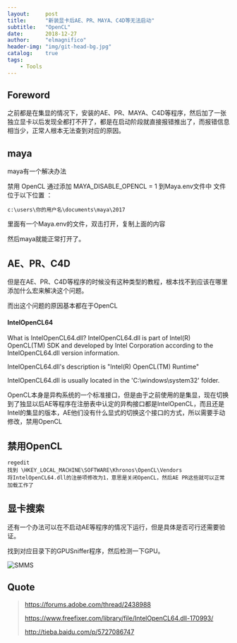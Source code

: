 ```yaml
---
layout:     post
title:      "新装显卡后AE、PR、MAYA、C4D等无法启动"
subtitle:   "OpenCL"
date:       2018-12-27
author:     "elmagnifico"
header-img: "img/git-head-bg.jpg"
catalog:    true
tags:
    - Tools
---
```


## Foreword

之前都是在集显的情况下，安装的AE、PR、MAYA、C4D等程序，然后加了一张独立显卡以后发现全都打不开了，都是在启动阶段就直接报错推出了，而报错信息相当少，正常人根本无法查到对应的原因。

## maya

maya有一个解决办法

禁用 OpenCL 通过添加 MAYA_DISABLE_OPENCL = 1 到Maya.env文件中
文件位于以下位置 ：

    c:\users\你的用户名\documents\maya\2017

里面有一个Maya.env的文件，双击打开，复制上面的内容

然后maya就能正常打开了。

## AE、PR、C4D

但是在AE、PR、C4D等程序的时候没有这种类型的教程，根本找不到应该在哪里添加什么宏来解决这个问题。

而出这个问题的原因基本都在于OpenCL

#### IntelOpenCL64

What is IntelOpenCL64.dll?
IntelOpenCL64.dll is part of Intel(R) OpenCL(TM) SDK and developed by Intel Corporation according to the IntelOpenCL64.dll version information.

IntelOpenCL64.dll's description is "Intel(R) OpenCL(TM) Runtime"

IntelOpenCL64.dll is usually located in the 'C:\windows\system32\' folder.

OpenCL本身是异构系统的一个标准接口，但是由于之前使用的是集显，现在切换到了独显以后AE等程序在注册表中认定的异构接口都是IntelOpenCL，而且还是Intel的集显的版本，AE他们没有什么显式的切换这个接口的方式，所以需要手动修改，禁用OpenCL

## 禁用OpenCL

    regedit
    找到 \HKEY_LOCAL_MACHINE\SOFTWARE\Khronos\OpenCL\Vendors
    将IntelOpenCL64.dll的注册项修改为1，意思是关闭OpenCL，然后AE PR这些就可以正常加载工作了

## 显卡搜索

还有一个办法可以在不启动AE等程序的情况下运行，但是具体是否可行还需要验证。

找到对应目录下的GPUSniffer程序，然后检测一下GPU。

![SMMS](https://i.loli.net/2019/03/21/5c92f9c4e38ba.png)

## Quote

> https://forums.adobe.com/thread/2438988
>
> https://www.freefixer.com/library/file/IntelOpenCL64.dll-170993/
>
> http://tieba.baidu.com/p/5727086747
